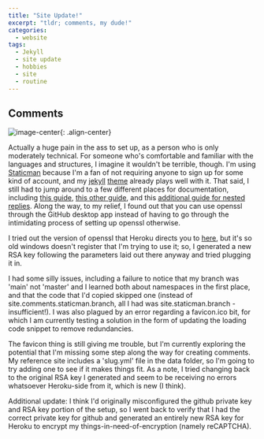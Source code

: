 ```yaml
---
title: "Site Update!"
excerpt: "tldr; comments, my dude!"
categories:
  - website
tags:
  - Jekyll
  - site update
  - hobbies
  - site
  - routine
---
```

## Comments

![image-center](https://64.media.tumblr.com/99a29dd99312cf6b3ddc987cecc3d2a2/tumblr_p2py6fRJjr1qge1sho1_400.gifv){: .align-center}

Actually a huge pain in the ass to set up, as a person who is only moderately technical. For someone who's comfortable and familiar with the languages and structures, I imagine it wouldn't be terrible, though. I'm using [Staticman](https://staticman.net/) because I'm a fan of not requiring anyone to sign up for some kind of account, and my [jekyll](https://jekyllrb.com/) [theme](https://mmistakes.github.io/minimal-mistakes/) already plays well with it. That said, I still had to jump around to a few different places for documentation, including [this guide](https://travisdowns.github.io/blog/2020/02/05/now-with-comments.html), [this other guide](https://mademistakes.com/mastering-jekyll/static-comments/), and this [additional guide for nested replies](https://mademistakes.com/mastering-jekyll/static-comments-improved/). Along the way, to my relief, I found out that you can use openssl through the GitHub desktop app instead of having to go through the intimidating process of setting up openssl otherwise.

I tried out the version of openssl that Heroku directs you to [here](https://devcenter.heroku.com/articles/ssl-certificate-self#:~:text=If%20you%20have,Install%20with%E2%80%A6), but it's so old windows doesn't register that I'm trying to use it; so, I generated a new RSA key following the parameters laid out there anyway and tried plugging it in. 

I had some silly issues, including a failure to notice that my branch was 'main' not 'master' and I learned both about namespaces in the first place, and that the code that I'd copied skipped one (instead of site.comments.staticman.branch, all I had was site.staticman.branch - insufficient!). I was also plagued by an error regarding a favicon.ico bit, for which I am currently testing a solution in the form of updating the loading code snippet to remove redundancies.

The favicon thing is still giving me trouble, but I'm currently exploring the potential that I'm missing some step along the way for creating comments. My reference site includes a 'slug.yml' file in the data folder, so I'm going to try adding one to see if it makes things fit. As a note, I tried changing back to the original RSA key I generated and seem to be receiving no errors whatsoever Heroku-side from it, which is new (I think). 

Additional update: I think I'd originally misconfigured the github private key and RSA key portion of the setup, so I went back to verify that I had the correct private key for github and generated an entirely new RSA key for Heroku to encrypt my things-in-need-of-encryption (namely reCAPTCHA).